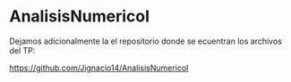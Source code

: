 # AnalisisNumericoI

Dejamos adicionalmente la el repositorio donde se ecuentran los archivos del TP:

https://github.com/Jignacio14/AnalisisNumericoI
